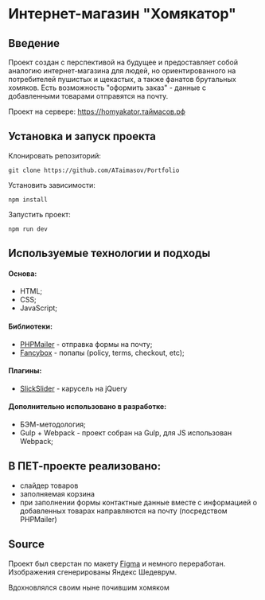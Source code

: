 # Интернет-магазин "Хомякатор"

## Введение
Проект создан с перспективой на будущее и предоставляет собой аналогию интернет-магазина для людей, но ориентированного на потребителей пушистых и щекастых, а также фанатов брутальных хомяков.
Есть возможность "оформить заказ" - данные с добавленными товарами отправятся на почту. 

Проект на сервере: https://homyakator.таймасов.рф

## Установка и запуск проекта

Клонировать репозиторий:

    git clone https://github.com/ATaimasov/Portfolio

Установить зависимости:

    npm install

Запустить проект:

    npm run dev

## Используемые технологии и подходы

#### Основа:
- HTML;
- CSS;
- JavaScript;

#### Библиотеки:
- <a href="https://github.com/PHPMailer/PHPMailer" target="_blank">PHPMailer</a> - отправка формы на почту;
- <a href="https://fancyapps.com/" target="_blank">Fancybox</a> - попапы (policy, terms, checkout, etc);

#### Плагины:
- <a href="https://kenwheeler.github.io/slick" target="_blank">SlickSlider</a> - карусель на jQuery


#### Дополнительно использовано в разработке:
- БЭМ-методология;
- Gulp + Webpack - проект собран на Gulp, для JS использован Webpack;


## В ПЕТ-проекте реализовано: 

- слайдер товаров
- заполняемая корзина 
- при заполнении формы контактные данные вместе с информацией о добавленных товарах направляются на почту (посредством PHPMailer)


## Source

Проект был сверстан по макету <a href="https://www.figma.com/design/z6VPzp9GbNEkygSYjN6QtK/Boon-Market-(Copy)?node-id=1-2&t=rPYF6eiw4kkoWXRo-1" target="_blank">Figma</a> и немного переработан. 
Изображения сгенерированы Яндекс Шедеврум.

Вдохновлялся своим ныне почившим хомяком